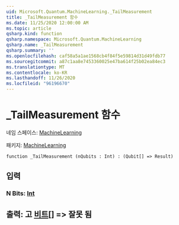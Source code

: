 ```yaml
---
uid: Microsoft.Quantum.MachineLearning._TailMeasurement
title: _TailMeasurement 함수
ms.date: 11/25/2020 12:00:00 AM
ms.topic: article
qsharp.kind: function
qsharp.namespace: Microsoft.Quantum.MachineLearning
qsharp.name: _TailMeasurement
qsharp.summary: ''
ms.openlocfilehash: caf58a5a1ae1568cb4f84f5e59814d31d49fdb77
ms.sourcegitcommit: a87c1aa8e7453360025e47ba614f25b02ea84ec3
ms.translationtype: MT
ms.contentlocale: ko-KR
ms.lasthandoff: 11/26/2020
ms.locfileid: "96196670"
---
```

# <a name="_tailmeasurement-function"></a>_TailMeasurement 함수

네임 스페이스: [MachineLearning](xref:Microsoft.Quantum.MachineLearning)

패키지: [MachineLearning](https://nuget.org/packages/Microsoft.Quantum.MachineLearning)




```qsharp
function _TailMeasurement (nQubits : Int) : (Qubit[] => Result)
```


## <a name="input"></a>입력

### <a name="nqubits--int"></a>N Bits: [Int](xref:microsoft.quantum.lang-ref.int)





## <a name="output--qubit--__invalidresult__"></a>출력: 고 [비트](xref:microsoft.quantum.lang-ref.qubit)[] => __잘못 <Result> 됨__ 

